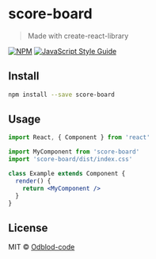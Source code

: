 # score-board

> Made with create-react-library

[![NPM](https://img.shields.io/npm/v/score-board.svg)](https://www.npmjs.com/package/score-board) [![JavaScript Style Guide](https://img.shields.io/badge/code_style-standard-brightgreen.svg)](https://standardjs.com)

## Install

```bash
npm install --save score-board
```

## Usage

```jsx
import React, { Component } from 'react'

import MyComponent from 'score-board'
import 'score-board/dist/index.css'

class Example extends Component {
  render() {
    return <MyComponent />
  }
}
```

## License

MIT © [Odblod-code](https://github.com/Odblod-code)
